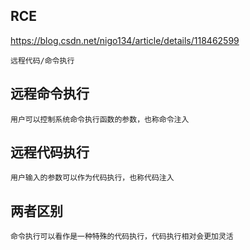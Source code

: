 ## RCE
<https://blog.csdn.net/nigo134/article/details/118462599>
```
远程代码/命令执行
```

## []()远程命令执行

```
用户可以控制系统命令执行函数的参数，也称命令注入
```

## []()远程代码执行

```
用户输入的参数可以作为代码执行，也称代码注入
```

## []()两者区别

```
命令执行可以看作是一种特殊的代码执行，代码执行相对会更加灵活
```

